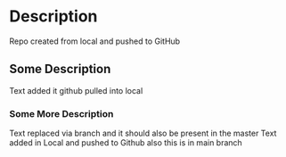 # Description

Repo created from local and pushed to GitHub

## Some Description

Text added it github pulled into local

### Some More Description

Text replaced via branch and it should also be present in the master
Text added in Local and pushed to Github also this is in main branch
